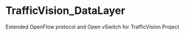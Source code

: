 TrafficVision_DataLayer
=======================

Extended OpenFlow protocol and Open vSwitch for TrafficVision Project

